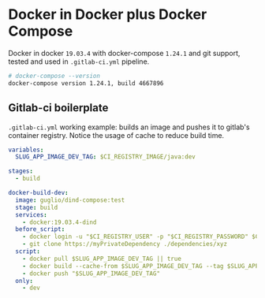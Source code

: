 # Docker in Docker plus Docker Compose
Docker in docker `19.03.4` with docker-compose `1.24.1` and git support, tested and used in `.gitlab-ci.yml` pipeline.

```bash
# docker-compose --version
docker-compose version 1.24.1, build 4667896
```

##  Gitlab-ci boilerplate
`.gitlab-ci.yml` working example: builds an image and pushes it to gitlab's container registry. Notice the usage of cache to reduce build time.

```yaml
variables:
  SLUG_APP_IMAGE_DEV_TAG: $CI_REGISTRY_IMAGE/java:dev

stages:
  - build

docker-build-dev:
  image: guglio/dind-compose:test
  stage: build
  services:
    - docker:19.03.4-dind
  before_script:
    - docker login -u "$CI_REGISTRY_USER" -p "$CI_REGISTRY_PASSWORD" $CI_REGISTRY
    - git clone https://myPrivateDependency ./dependencies/xyz
  script:
    - docker pull $SLUG_APP_IMAGE_DEV_TAG || true
    - docker build --cache-from $SLUG_APP_IMAGE_DEV_TAG --tag $SLUG_APP_IMAGE_DEV_TAG ./java
    - docker push "$SLUG_APP_IMAGE_DEV_TAG"
  only:
    - dev
```

